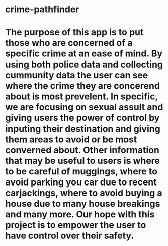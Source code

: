 # crime-pathfinder

# The purpose of this app is to put those who are concerned of a specific crime at an ease of mind. By using both police data and collecting cummunity data the user can see where the crime they are concerend about is most prevelent. In specific, we are focusing on sexual assult and giving users the power of control by inputing their destination and giving them areas to avoid or be most converned about. Other information that may be useful to users is where to be careful of muggings, where to avoid parking you car due to recent carjackings, where to avoid buying a house due to many house breakings and many more. Our hope with this project is to empower the user to have control over their safety.  

#